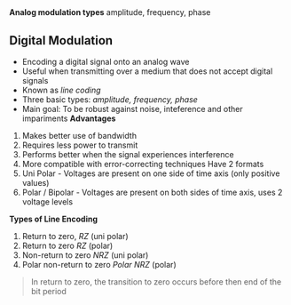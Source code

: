 ## 
**Analog modulation types**
amplitude, frequency, phase

## Digital Modulation
- Encoding a digital signal onto an analog wave
- Useful when transmitting over a medium that does not accept digital signals
- Known as *line coding*
- Three basic types: *amplitude, frequency, phase*
- Main goal: To be robust against noise, inteference and other impariments
**Advantages**
1. Makes better use of bandwidth
2. Requires less power to transmit
3. Performs better when the signal experiences interference
4. More compatible with error-correcting techniques
Have 2 formats
1. Uni Polar - Voltages are present on one side of time axis (only positive values)
2. Polar / Bipolar - Voltages are present on both sides of time axis, uses 2 voltage levels

**Types of Line Encoding**
1. Return to zero, *RZ* (uni polar)
2. Return to zero *RZ* (polar)
3. Non-return to zero *NRZ* (uni polar)
4. Polar non-return to zero *Polar NRZ* (polar)
> In return to zero, the transition to zero occurs before then end of the bit period